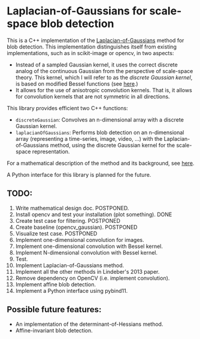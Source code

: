 Laplacian-of-Gaussians for scale-space blob detection
=====================================================

This is a C++ implementation of the [Laplacian-of-Gaussians]() method for
blob detection. This implementation distinguishes itself from existing 
implementations, such as in scikit-image or opencv, in two aspects:
- Instead of a sampled Gaussian kernel, it uses the correct discrete analog of
the continuous Gaussian from the perspective of scale-space theory. This kernel, which I will refer to 
as the *discrete Gaussian kernel*, is based on modified Bessel functions 
(see [here](https://en.wikipedia.org/wiki/Scale_space_implementation#The_discrete_Gaussian_kernel).)
- It allows for the use of anisotropic convolution kernels. That is, it allows for convolution kernels that are
not symmetric in all directions.

This library provides efficient two C++ functions:
- ``discreteGaussian``: Convolves an n-dimensional array with a discrete Gaussian kernel.
- ``laplacianOfGaussians``: Performs blob detection on an n-dimensional array (representing a time-series, image, video, ...)
  with the Laplacian-of-Gaussians method, using the discrete Gaussian kernel for the scale-space representation.


For a mathematical description of the method and its background, see [here]().

A Python interface for this library is planned for the future.

TODO:
-----

1. Write mathematical design doc. POSTPONED.
2. Install opencv and test your installation (plot something). DONE
3. Create test case for filtering. POSTPONED
4. Create baseline (opencv_gaussian). POSTPONED
5. Visualize test case. POSTPONED
6. Implement one-dimensional convolution for images.
7. Implement one-dimensional convolution with Bessel kernel.
8. Implement N-dimensional convolution with Bessel kernel.
9. Test.
10. Implement Laplacian-of-Gaussians method.
11. Implement all the other methods in Lindeber's 2013 paper.
12. Remove dependency on OpenCV (i.e. implement convolution). 
13. Implement affine blob detection.
14. Implement a Python interface using pybind11.

Possible future features:
-------------------------

- An implementation of the determinant-of-Hessians method.
- Affine-invariant blob detection.
